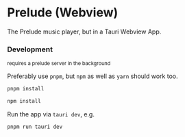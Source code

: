 # Prelude (Webview)
The Prelude music player, but in a Tauri Webview App.

### Development
<small>requires a prelude server in the background</small>

Preferably use `pnpm`, but `npm` as well as `yarn` should work too.
```sh
pnpm install

npm install
```

Run the app via `tauri dev`,
e.g.
```sh
pnpm run tauri dev
```
